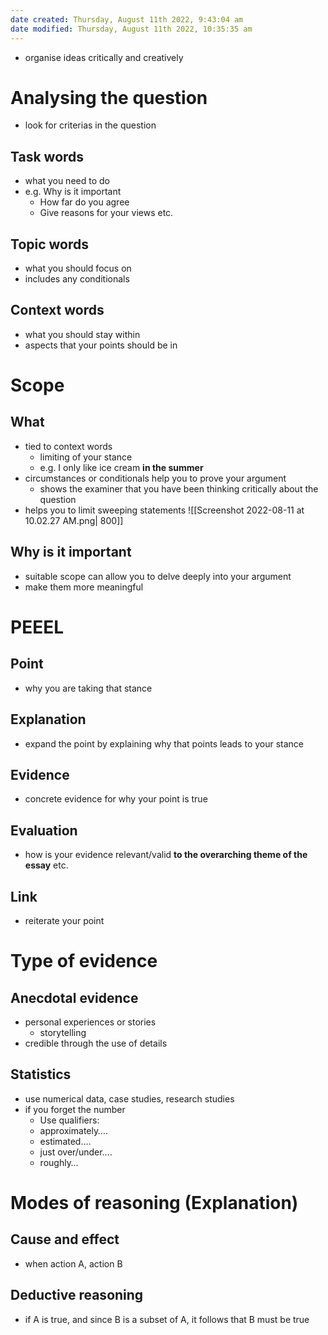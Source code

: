 ```yaml
---
date created: Thursday, August 11th 2022, 9:43:04 am
date modified: Thursday, August 11th 2022, 10:35:35 am
---
```

- organise ideas critically and creatively

# Analysing the question

- look for criterias in the question

## Task words

- what you need to do
- e.g. Why is it important
	- How far do you agree
	- Give reasons for your views etc.

## Topic words

- what you should focus on
- includes any conditionals

## Context words

- what you should stay within
- aspects that your points should be in

# Scope

## What

- tied to context words
	- limiting of your stance
	- e.g. I only like ice cream **in the summer**
- circumstances or conditionals help you to prove your argument
	- shows the examiner that you have been thinking critically about the question
- helps you to limit sweeping statements
![[Screenshot 2022-08-11 at 10.02.27 AM.png| 800]]

## Why is it important

- suitable scope can allow you to delve deeply into your argument
- make them more meaningful

# PEEEL

## Point

- why you are taking that stance

## Explanation

- expand the point by explaining why that points leads to your stance

## Evidence

- concrete evidence for why your point is true

## Evaluation

- how is your evidence relevant/valid **to the overarching theme of the essay** etc.

## Link

- reiterate your point

# Type of evidence

## Anecdotal evidence

- personal experiences or stories
	- storytelling
- credible through the use of details

## Statistics

- use numerical data, case studies, research studies
- if you forget the number
	- Use qualifiers: 
	- approximately….
	- estimated….
	- just over/under….
	- roughly…

# Modes of reasoning (Explanation)

## Cause and effect

- when action A, action B

## Deductive reasoning

- if A is true, and since B is a subset of A, it follows that B must be true